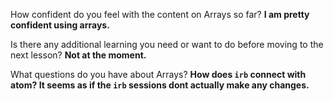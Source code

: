 How confident do you feel with the content on Arrays so far? **I am pretty confident using arrays.**

Is there any additional learning you need or want to do before moving to the next lesson? **Not at the moment.**

What questions do you have about Arrays? **How does `irb` connect with atom? It seems as if the `irb` sessions dont actually make any changes.**
